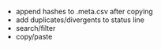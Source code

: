 * append hashes to .meta.csv after copying
* add duplicates/divergents to status line
* search/filter
* copy/paste